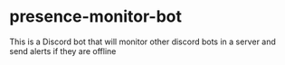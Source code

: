 # presence-monitor-bot
This is a Discord bot that will monitor other discord bots in a server and send alerts if they are offline

